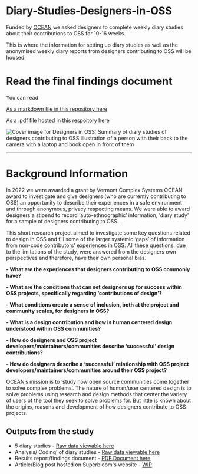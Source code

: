 # Diary-Studies-Designers-in-OSS
Funded by [OCEAN](https://vermontcomplexsystems.org/partner/OCEAN/) we asked designers to complete weekly diary studies about their contributions to OSS for 10-16 weeks.

This is where the information for setting up diary studies as well as the anonymised weekly diary reports from designers contributing to OSS will be housed.

# Read the final findings document

You can read 

[As a markdown file in this repository here](https://github.com/simplysecure/Diary-Studies-Designers-in-OSS/blob/main/findings-report.md)

[As a .pdf file hosted in this respoitory here](https://github.com/simplysecure/Diary-Studies-Designers-in-OSS/blob/main/Designers%20in%20OSS_%20A%20summary%20of%20our%20ten-sixteen%20week%20diary%20study%20of%20designers%20contributing%20to%20OSS..pdf)

![Cover image for Designers in OSS: Summary of diary studies of designers contributing to OSS illustration of a person with their back to the camera with a laptop and book open in front of them](https://raw.githubusercontent.com/simplysecure/Diary-Studies-Designers-in-OSS/main/images/blog-image-2.jpg)

---

# Background Information

In 2022 we were awarded a grant by Vermont Complex Systems OCEAN award to investigate and give designers (who are currently contributing to OSS) an opportunity to describe their experiences in a safe environment and through anonymous, privacy respecting means. We were able to award designers a stipend to record ‘auto-ethnographic’ information, ‘diary study’ for a sample of designers contributing to OSS.

This short research project aimed to investigate some key questions related to design in OSS and fill some of the larger systemic ‘gaps’ of information from non-code contributors' experiences in OSS. All these questions, due to the limitations of the study, were answered from the designers own perspectives and therefore, have their own personal bias.

**- What are the experiences that designers contributing to OSS commonly have?**

**- What are the conditions that can set designers up for success within OSS projects, specifically regarding ‘contributions of design’?**

**- What conditions create a sense of inclusion, both at the project and community scales, for designers in OSS?**

**- What is a design contribution and how is human centered design understood within OSS communities?**

**- How do designers and OSS project developers/maintainers/communities describe ‘successful’ design contributions?**

**- How do designers describe a ‘successful’ relationship with OSS project developers/maintainers/communities around their OSS project?**

OCEAN’s mission is to ‘study how open source communities come together to solve complex problems’. The nature of human/user centered design is to solve problems using research and design methods that center the variety of users of the tool they seek to solve problems for. But little is known about the origins, reasons and development of how designers contribute to OSS projects. 


## Outputs from the study
- 5 diary studies - [Raw data viewable here](https://github.com/simplysecure/Diary-Studies-Designers-in-OSS/tree/main/raw-data)
- Analysis/‘Coding’ of diary studies - [Raw data viewable here](https://github.com/simplysecure/Diary-Studies-Designers-in-OSS/tree/main/raw-data)
- Results report/findings document - [PDF Document here](https://github.com/simplysecure/Diary-Studies-Designers-in-OSS/blob/main/Designers%20in%20OSS_%20A%20summary%20of%20our%20ten-sixteen%20week%20diary%20study%20of%20designers%20contributing%20to%20OSS..pdf)
- Article/Blog post hosted on Superbloom's website - [WIP]()
